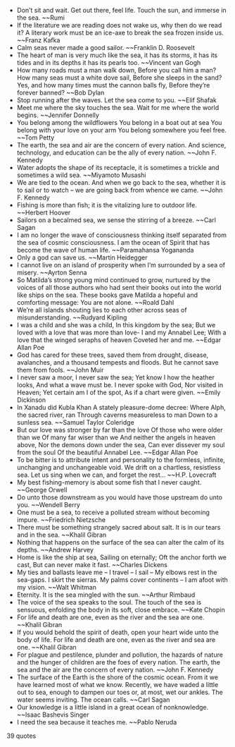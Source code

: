  - Don’t sit and wait. Get out there, feel life. Touch the sun, and immerse in the sea. ~~Rumi
 - If the literature we are reading does not wake us, why then do we read it? A literary work must be an ice-axe to break the sea frozen inside us. ~~Franz Kafka
 - Calm seas never made a good sailor. ~~Franklin D. Roosevelt
 - The heart of man is very much like the sea, it has its storms, it has its tides and in its depths it has its pearls too. ~~Vincent van Gogh
 - How many roads must a man walk down, Before you call him a man? How many seas must a white dove sail, Before she sleeps in the sand? Yes, and how many times must the cannon balls fly, Before they’re forever banned? ~~Bob Dylan
 - Stop running after the waves. Let the sea come to you. ~~Elif Shafak
 - Meet me where the sky touches the sea. Wait for me where the world begins. ~~Jennifer Donnelly
 - You belong among the wildflowers You belong in a boat out at sea You belong with your love on your arm You belong somewhere you feel free. ~~Tom Petty
 - The earth, the sea and air are the concern of every nation. And science, technology, and education can be the ally of every nation. ~~John F. Kennedy
 - Water adopts the shape of its receptacle, it is sometimes a trickle and sometimes a wild sea. ~~Miyamoto Musashi
 - We are tied to the ocean. And when we go back to the sea, whether it is to sail or to watch – we are going back from whence we came. ~~John F. Kennedy
 - Fishing is more than fish; it is the vitalizing lure to outdoor life. ~~Herbert Hoover
 - Sailors on a becalmed sea, we sense the stirring of a breeze. ~~Carl Sagan
 - I am no longer the wave of consciousness thinking itself separated from the sea of cosmic consciousness. I am the ocean of Spirit that has become the wave of human life. ~~Paramahansa Yogananda
 - Only a god can save us. ~~Martin Heidegger
 - I cannot live on an island of prosperity when I’m surrounded by a sea of misery. ~~Ayrton Senna
 - So Matilda’s strong young mind continued to grow, nurtured by the voices of all those authors who had sent their books out into the world like ships on the sea. These books gave Matilda a hopeful and comforting message: You are not alone. ~~Roald Dahl
 - We’re all islands shouting lies to each other across seas of misunderstanding. ~~Rudyard Kipling
 - I was a child and she was a child, In this kingdom by the sea; But we loved with a love that was more than love- I and my Annabel Lee; With a love that the winged seraphs of heaven Coveted her and me. ~~Edgar Allan Poe
 - God has cared for these trees, saved them from drought, disease, avalanches, and a thousand tempests and floods. But he cannot save them from fools. ~~John Muir
 - I never saw a moor, I never saw the sea; Yet know I how the heather looks, And what a wave must be. I never spoke with God, Nor visited in Heaven; Yet certain am I of the spot, As if a chart were given. ~~Emily Dickinson
 - In Xanadu did Kubla Khan A stately pleasure-dome decree: Where Alph, the sacred river, ran Through caverns measureless to man Down to a sunless sea. ~~Samuel Taylor Coleridge
 - But our love was stronger by far than the love Of those who were older than we Of many far wiser than we And neither the angels in heaven above, Nor the demons down under the sea, Can ever dissever my soul from the soul Of the beautiful Annabel Lee. ~~Edgar Allan Poe
 - To be bitter is to attribute intent and personality to the formless, infinite, unchanging and unchangeable void. We drift on a chartless, resistless sea. Let us sing when we can, and forget the rest... ~~H.P. Lovecraft
 - My best fishing-memory is about some fish that I never caught. ~~George Orwell
 - Do unto those downstream as you would have those upstream do unto you. ~~Wendell Berry
 - One must be a sea, to receive a polluted stream without becoming impure. ~~Friedrich Nietzsche
 - There must be something strangely sacred about salt. It is in our tears and in the sea. ~~Khalil Gibran
 - Nothing that happens on the surface of the sea can alter the calm of its depths. ~~Andrew Harvey
 - Home is like the ship at sea, Sailing on eternally; Oft the anchor forth we cast, But can never make it fast. ~~Charles Dickens
 - My ties and ballasts leave me – I travel – I sail – My elbows rest in the sea-gaps. I skirt the sierras. My palms cover continents – I am afoot with my vision. ~~Walt Whitman
 - Eternity. It is the sea mingled with the sun. ~~Arthur Rimbaud
 - The voice of the sea speaks to the soul. The touch of the sea is sensuous, enfolding the body in its soft, close embrace. ~~Kate Chopin
 - For life and death are one, even as the river and the sea are one. ~~Khalil Gibran
 - If you would behold the spirit of death, open your heart wide unto the body of life. For life and death are one, even as the river and sea are one. ~~Khalil Gibran
 - For plague and pestilence, plunder and pollution, the hazards of nature and the hunger of children are the foes of every nation. The earth, the sea and the air are the concern of every nation. ~~John F. Kennedy
 - The surface of the Earth is the shore of the cosmic ocean. From it we have learned most of what we know. Recently, we have waded a little out to sea, enough to dampen our toes or, at most, wet our ankles. The water seems inviting. The ocean calls. ~~Carl Sagan
 - Our knowledge is a little island in a great ocean of nonknowledge. ~~Isaac Bashevis Singer
 - I need the sea because it teaches me. ~~Pablo Neruda

39 quotes
